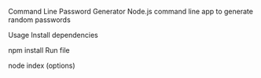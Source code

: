 Command Line Password Generator
Node.js command line app to generate random passwords

Usage
Install dependencies

npm install
Run file

node index (options)
